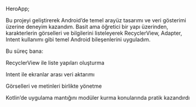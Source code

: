 HeroApp;

Bu projeyi geliştirerek Android’de temel arayüz tasarımı ve veri gösterimi üzerine deneyim kazandım.
Basit ama öğretici bir yapı üzerinden, karakterlerin görselleri ve bilgilerini listeleyerek RecyclerView, Adapter, Intent kullanımı gibi temel Android bileşenlerini uyguladım.

Bu süreç bana:

RecyclerView ile liste yapıları oluşturma

Intent ile ekranlar arası veri aktarımı

Görselleri ve metinleri birlikte yönetme

Kotlin’de uygulama mantığını modüler kurma konularında pratik kazandırdı
